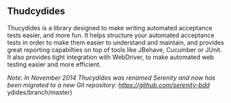 ## Thudcydides


Thucydides is a library designed to make writing automated acceptance tests easier, and more fun. It helps structure your automated acceptance tests in order to make them easier to understand and maintain, and provides great reporting capabilties on top of tools like JBehave, Cucumber or JUnit. It also provides tight integration with WebDriver, to make automated web testing easier and more efficient.

*Note: In November 2014 Thucydides was renamed Serenity and now has been migrated to a new Git repository: https://github.com/serenity-bdd*
ydides/branch/master)
